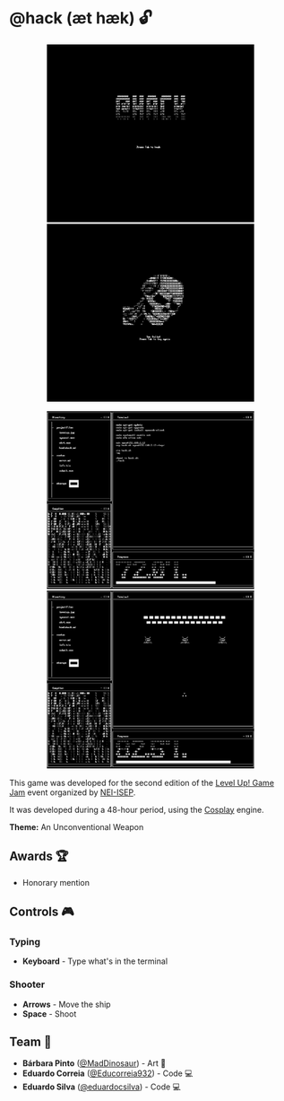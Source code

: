 # @hack (æt hæk) 🔓

<p align="center">
  <img src="images/img.png" width="370">
  <img src="images/img_3.png" width="370"> 
</p>

<p align="center">
  <img src="images/img_1.png" width="370">
  <img src="images/img_2.png" width="370"> 
</p>

This game was developed for the second edition of the [Level Up! Game Jam](https://levelup2022.nei-isep.org/) event
organized by [NEI-ISEP](https://www.nei-isep.org/).

It was developed during a 48-hour period, using the [Cosplay](https://github.com/nivanov/cosplay) engine.

**Theme:** An Unconventional Weapon

## Awards 🏆

- Honorary mention

## Controls 🎮

### Typing

- **Keyboard** - Type what's in the terminal

### Shooter

- **Arrows** - Move the ship
- **Space** - Shoot

## Team 👥

- **Bárbara Pinto** ([@MadDinosaur](https://github.com/MadDinosaur)) - Art 🎨
- **Eduardo Correia** ([@Educorreia932](https://github.com/Educorreia932)) - Code 💻
- **Eduardo Silva** ([@eduardocsilva](https://github.com/eduardocsilva)) - Code 💻

